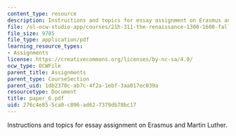 ```yaml
---
content_type: resource
description: Instructions and topics for essay assignment on Erasmus and Martin Luther.
file: /ol-ocw-studio-app/courses/21h-311-the-renaissance-1300-1600-fall-2004/276c4e855ca0c896ad627379db78bc17_paper_6.pdf
file_size: 9785
file_type: application/pdf
learning_resource_types:
- Assignments
license: https://creativecommons.org/licenses/by-nc-sa/4.0/
ocw_type: OCWFile
parent_title: Assignments
parent_type: CourseSection
parent_uid: 1db2370c-ab7c-4f2a-1ebf-3aa017ec039a
resourcetype: Document
title: paper_6.pdf
uid: 276c4e85-5ca0-c896-ad62-7379db78bc17
---
```

Instructions and topics for essay assignment on Erasmus and Martin Luther.